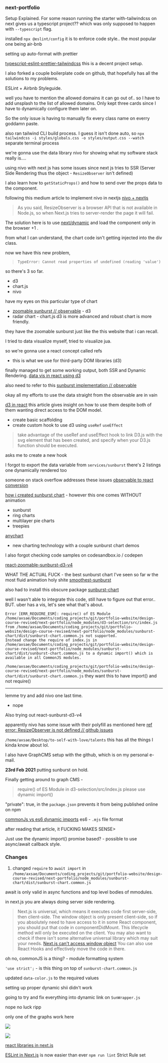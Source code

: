 ### next-portfolio

Setup Explained.
For some reason running the starter with-tailwindcss on next gives us a typescript project??
which was only supposed to happen with `--typescript` flag.

installed
`npx @eslint/config`
it is to enforce code style..
the most popular one being air-bnb

setting up auto-format with prettier

[typescript-eslint-prettier-tailwindcss](https://www.sandromaglione.com/create-nextjs-project-with-typescript-eslint-prettier-tailwindcss/)
this is a decent project setup.

I also forked a couple boilerplate code on github, that hopefully has all the solutions to my problems.

ESLint + Airbnb Styleguide.


well you have to mention the allowed domains it can go out of..
so I have to add unsplash to the list of allowed domains.
Only kept three cards since I have to dynamically configure them later on.

So the only issue is having to manually fix every class name on everry goddamn paste.

also ran tailwind CLI build process. I guess it isn't done auto, so 
`npx tailwindcss -i styles/globals.css -o styles/output.css --watch`
separate terminal process


we're gonna use the data library nivo for showing what my software stack really is....

using nivo with next js has some issues since next js tries to SSR (Server Side Rendering thus the object - `ResizeObserver` isn't defined)

I also learn how to `getStaticProps()` and how to send over the props data to the component.

following this medium article to implement nivo in nextjs
[nivo + nextjs](https://medium.com/@samuelsetsoafia/server-side-rendered-charts-using-nivo-and-nextjs-6b27eef29c8e)

> As you said, ResizeObserver is a browser API that is not available in Node.js, so when Next.js tries to server-render the page it will fail.

The solution here is to use [next/dynamic](https://nextjs.org/docs/advanced-features/dynamic-import#with-no-ssr) and load the component only in the browser +1 .

from what I can understand, the chart code isn't getting injected into the div class.

now we have this new problem, 
> `TypeError: Cannot read properties of undefined (reading 'value')`

so there's 3 so far.
- d3
- chart.js
- nivo

have my eyes on this particular type of chart
- [zoomable sunburst // observable](https://observablehq.com/@d3/zoomable-sunburst) - d3
- radar chart - chart.js
d3 is more advanced and robust
chart is more friendly.

they have the zoomable sunburst just like the this website that i can recall.

I tried to data visualize myself, tried to visualize jua.


so we're gonna use a react concept called refs
- this is what we use for third-party DOM libraries (d3)

finally managed to get some working output, both SSR and Dynamic Rendering.
[data vis in react using d3](https://www.youtube.com/watch?v=YKDIsXA4OAc)

also need to refer to this
[sunburst implementation // observable](https://observablehq.com/@d3/sunburst)


okay all my efforts to use the data straight from the observable are in vain

[d3 in react](https://www.pluralsight.com/guides/using-d3.js-inside-a-react-app)
this article gives insight on how to use them despite both of them wanting direct access to the DOM model.

- create basic scaffolding
- create custom hook to use d3 using `useRef` `useEffect`
> take advantage of the useRef and useEffect hook to link D3.js with the svg element that has been created, and specify when your D3.js function should be executed.


asks me to create a new hook

I forgot to export the data variable from `services/sunburst`
there's 2 listings one dynamically rendered too


someone on stack overflow addresses these issues
[observable to react conversion](https://stackoverflow.com/questions/63292255/zoomable-sunburst-chart-shows-only-two-layers-of-the-hierarchy-at-a-time-in-reac)

[how i created sunburst chart](https://towardsdatascience.com/how-i-created-a-sunburst-chart-using-javascript-to-visualize-covid-19-data-4ef27b45af8a) - however this one comes WITHOUT animation

- sunburst
- ring charts
- multilayer pie charts
- treepies


[anychart](https://www.anychart.com/products/anychart/gallery/Sunburst_Charts/)
- new charting technology with a couple sunburst chart demos


I also forgot checking code samples on codesandbox.io / codepen

[react-zoomable-sunburst-d3-v4](https://www.npmjs.com/package/react-zoomable-sunburst-d3-v4)




WHAT THE ACTUAL FUCK -
the best sunburst chart I've seen so far w the most fluid animation holy shite
[smoothest-sunburst](https://codesandbox.io/s/blissful-resonance-wwl4q)

also had to install this obscure package
[sunburst-chart](https://www.npmjs.com/package/sunburst-chart)



well I wasn't able to integrate this code, still have to figure out that error.. BUT. 
uber has a vis, let's see what that's about.


```
Error [ERR_REQUIRE_ESM]: require() of ES Module /home/axsae/Documents/coding_projects/git/portfolio-website/design-course-revised/next-portfolio/node_modules/d3-selection/src/index.js from /home/axsae/Documents/coding_projects/git/portfolio-website/design-course-revised/next-portfolio/node_modules/sunburst-chart/dist/sunburst-chart.common.js not supported.
Instead change the require of index.js in /home/axsae/Documents/coding_projects/git/portfolio-website/design-course-revised/next-portfolio/node_modules/sunburst-chart/dist/sunburst-chart.common.js to a dynamic import() which is available in all CommonJS modules.
```


`/home/axsae/Documents/coding_projects/git/portfolio-website/design-course-revised/next-portfolio/node_modules/sunburst-chart/dist/sunburst-chart.common.js`
they want this to have import() and not require()

-----
lemme try and add nivo one last time.
- nope


Also trying out react-sunburst-d3-v4


apparently nivo has some issue with their polyfill as mentioned here
[ref error: ResizeObserver is not defined // github issues](https://github.com/plouc/nivo/issues/1889)




`/home/axsae/Desktop/to-self-with-love/talents` this has all the things I kinda know about lol.


I also have GraphCMS setup with the github, which is on my personal e-mail.


**23rd Feb 2021**
putting sunburst on hold.

Finally getting around to graph CMS - 

> require() of ES Module in d3-selection/src/index.js
> please use dynamic import()


"private": true, in the `package.json` prevents it from being published online on npm

[commonJs vs es6 dynamic imports](https://techsparx.com/nodejs/esnext/dynamic-import-2.html)
es6 - `.mjs` file format


after reading that article, it FUCKING MAKES SENSE>

Just use the dynamic import()
promise based? - possible to use async/await callback style.

### Changes
1. changed `require` to `await import` in `/home/axsae/Documents/coding_projects/git/portfolio-website/design-course-revised/next-portfolio/node_modules/sunburst-chart/dist/sunburst-chart.common.js`

await is only valid in async functions and top level bodies of mmodules.

in next.js you are always doing server side rendering.

> Next.js is universal, which means it executes code first server-side, then client-side. The window object is only present client-side, so if you absolutely need to have access to it in some React component, you should put that code in componentDidMount. This lifecycle method will only be executed on the client. You may also want to check if there isn't some alternative universal library which may suit your needs.
[Next.js can't access window object](https://stackoverflow.com/questions/55151041/window-is-not-defined-in-next-js-react-app)
You can also use React Hooks and effectively move the code in there.

oh no, commonJS is a thing? - module formatting system

`'use strict';` - is this thing on top of `sunburst-chart.common.js`


updated `data-color.js` to the required values

setting up proper dynamic shii didn't work

going to try and fix everything into dynamic link on `SunWrapper.js`


nope no luck ripp

only one of the graphs work here

![](only-graph.png)

![](graph-smh.png)

[react libraries in next.js](https://www.youtube.com/watch?v=DA0ie1RPP6g)

[ESLint in Next.js](https://nextjs.org/docs/basic-features/eslint) is now easier than ever
`npm run lint`
Strict Rule set